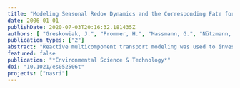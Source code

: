 ```yaml
---
title: "Modeling Seasonal Redox Dynamics and the Corresponding Fate for the Pharmaceutical Residue Phenazone During Artificial Recharge of Groundwater"
date: 2006-01-01
publishDate: 2020-07-03T20:16:32.181435Z
authors: [ "Greskowiak, J.", "Prommer, H.", "Massmann, G.", "Nützmann, G." ]
publication_types: ["2"]
abstract: "Reactive multicomponent transport modeling was used to investigate and quantify the factors that affect redox zonation and the fate of the pharmaceutical residue phenazone during artificial recharge of groundwater at an infiltration site in Berlin, Germany. The calibrated model and the corresponding sensitivity analysis demonstrated that temporal and spatial redox zonation at the study site was driven by seasonally changing, temperature-dependent organic matter degradation rates. Breakthrough of phenazone at monitoring wells occurred primarily during the warmer summer months, when anaerobic conditions developed. Assuming a redoxsensitive phenazone degradation behavior the model results provided an excellent agreement between simulated and measured phenazone concentrations. Therefore, the fate of phenazone was shown to be indirectly controlled by the infiltration water temperature through its effect on the aquifer’s redox conditions. Other factors such as variable residence times appeared to be of less importance."
featured: false
publication: "*Environmental Science & Technology*"
doi: "10.1021/es052506t"
projects: ["nasri"]
---
```


